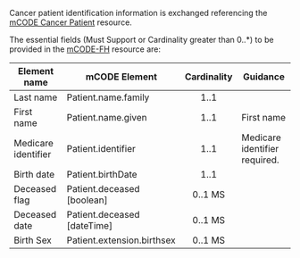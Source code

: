 
Cancer patient identification information is exchanged referencing the [mCODE Cancer Patient](https://hl7.org/fhir/us/mcode/StructureDefinition-mcode-cancer-patient.html) resource.  

The essential fields (Must Support or Cardinality greater than 0..*) to be provided in the [mCODE-FH](StructureDefinition-mcode-fh-cancer-patient.html) resource are:


Element name                       | mCODE Element                    |  Cardinality       | Guidance                                            |
|----------------------------------|----------------------------------|:------------------:|-----------------------------------------------------|
| Last name                        | Patient.name.family              |     1..1           |  |
| First name                       | Patient.name.given               |     1..1           | First name |
| Medicare identifier              | Patient.identifier               |     1..1           | Medicare identifier required.          |
| Birth date                       | Patient.birthDate                |     1..1           | |
| Deceased flag                    | Patient.deceased \[boolean]      |     0..1 MS        | |
| Deceased date                    | Patient.deceased \[dateTime]     |     0..1 MS        | |
| Birth Sex                        | Patient.extension.birthsex       |     0..1 MS        | |